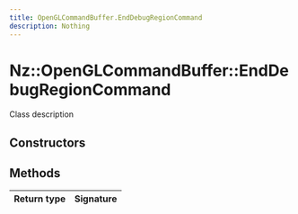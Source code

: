 ```yaml
---
title: OpenGLCommandBuffer.EndDebugRegionCommand
description: Nothing
---
```


# Nz::OpenGLCommandBuffer::EndDebugRegionCommand

Class description

## Constructors


## Methods

| Return type | Signature |
| ----------- | --------- |

